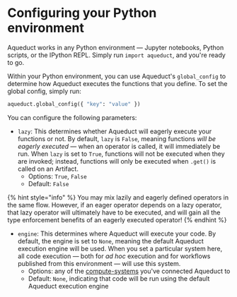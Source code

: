# Configuring your Python environment

Aqueduct works in any Python environment — Jupyter notebooks, Python scripts, or the IPython REPL. Simply run `import aqueduct`, and you're ready to go.

Within your Python environment, you can use Aqueduct's `global_config` to determine how Aqueduct executes the functions that you define. To set the global config, simply run:&#x20;

```python
aqueduct.global_config({ "key": "value" })
```

You can configure the following parameters:&#x20;

* `lazy`: This determines whether Aqueduct will eagerly execute your functions or not. By default, `lazy` is `False`, meaning functions _will be eagerly executed_ — when an operator is called, it will immediately be run.  When `lazy` is set to `True`, functions will not be executed when they are invoked; instead, functions will only be executed when `.get()` is called on an Artifact.
  * Options: `True`, `False`
  * Default: `False`

{% hint style="info" %}
You may mix lazily and eagerly defined operators in the same flow. However, if an eager operator depends on a lazy operator, that lazy operator will ultimately have to be executed, and will gain all the type enforcement benefits of an eagerly executed operator!
{% endhint %}

* `engine`: This determines where Aqueduct will execute your code. By default, the engine is set to `None`, meaning the default Aqueduct execution engine will be used. When you set a particular system here, all code execution — both for _ad hoc_ execution and for workflows published from this environment — will use this system. &#x20;
  * Options: any of the [compute-systems](../integrations/compute-systems/ "mention") you've connected Aqueduct to
  * Default: `None`, indicating that code will be run using the default Aqueduct execution engine

